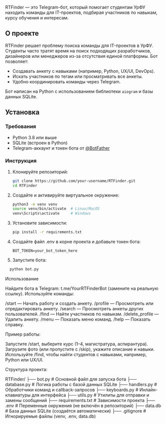 RTFinder — это Telegram-бот, который помогает студентам УрФУ находить команды для IT-проектов, подбирая участников по навыкам, курсу обучения и интересам.

## О проекте

RTFinder решает проблему поиска команды для IT-проектов в УрФУ. Студенты часто тратят время на поиск подходящих разработчиков, дизайнеров или менеджеров из-за отсутствия единой платформы. Бот позволяет:
- Создавать анкету с навыками (например, Python, UX/UI, DevOps).
- Искать участников по тегам или просматривать все анкеты.
- Удобно координировать команды через Telegram.

Бот написан на Python с использованием библиотеки `aiogram` и базы данных SQLite.

## Установка

### Требования
- Python 3.8 или выше
- SQLite (встроен в Python)
- Telegram-аккаунт и токен бота от [@BotFather](https://t.me/BotFather)

### Инструкция
1. Клонируйте репозиторий:
   ```bash
   git clone https://github.com/your-username/RTFinder.git
   cd RTFinder
2. Создайте и активируйте виртуальное окружение:
   ```bash
   python3 -m venv venv
   source venv/bin/activate  # Linux/MacOS
   venv\Scripts\activate     # Windows
3. Установите зависимости:
   ```bash
   pip install -r requirements.txt
4. Создайте файл .env в корне проекта и добавьте токен бота:
   ```plaintext
   BOT_TOKEN=your_bot_token_here
5. Запустите бота:
  ```bash
    python bot.py
  ```
Использование

Найдите бота в Telegram: t.me/YourRTFinderBot (замените на реальную ссылку).
Используйте команды:

/start — Начать работу и создать анкету.
/profile — Просмотреть или отредактировать анкету.
/search — Просмотреть анкеты других пользователей.
/find — Найти участников по навыкам.
/delete_profile — Удалить анкету.
/menu — Показать меню команд.
/help — Показать справку.

Пример работы:

Запустите /start, выберите курс (1–4, магистратура, аспирантура).
Загрузите фото (или пропустите с /skip), укажите описание и навыки.
Используйте /find, чтобы найти студентов с навыками, например, Python или UX/UI.

Структура проекта:

RTFinder/
├── bot.py              # Основной файл для запуска бота
├── database.py         # Логика работы с базой данных SQLite
├── handlers.py         # Обработчики команд и callback-запросов
├── keyboards.py        # Инлайн-клавиатуры для интерфейса
├── utils.py            # Утилиты для отправки и замены сообщений
├── requirements.txt    # Зависимости проекта
├── .env               # Переменные окружения (не включён в репозиторий)
├── data.db            # База данных SQLite (создаётся автоматически)
├── .gitignore         # Игнорируемые файлы (venv, .env, data.db)
